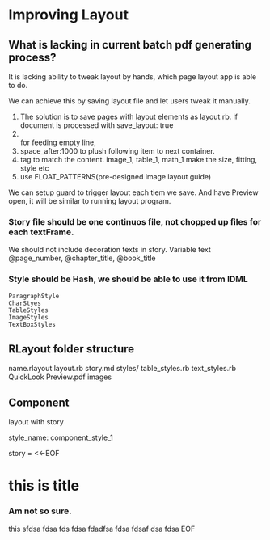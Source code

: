 # Improving Layout

## What is lacking in current batch pdf generating process?

It is lacking ability to tweak layout by hands, which page layout app is able to do.

We can achieve this by saving layout file and let users tweak it manually.
1. The solution is to save pages with layout elements as layout.rb. 
	if document is processed with save_layout: true
1. <br/> for feeding empty line, 
1. space_after:1000 to plush following item to next container.
1. tag to match the content.
	image_1, table_1, math_1
	make the size, fitting, style etc
1. use FLOAT_PATTERNS(pre-designed image layout guide)

We can setup guard to trigger layout each tiem we save.
And have Preview open, it will be similar to running layout program.

### Story file should be one continuos file, not chopped up files for each textFrame.

We should not include decoration texts in story.
Variable text @page_number, @chapter_title, @book_title

### Style should be Hash, we should be able to use it from IDML
	ParagraphStyle
	CharStyes
	TableStyles
	ImageStyles
	TextBoxStyles
	

## RLayout folder structure

name.rlayout
	layout.rb
	story.md
	styles/
		table_styles.rb
		text_styles.rb
	QuickLook
		Preview.pdf
	images

## Component
layout with story

style_name: component_style_1

story = <<-EOF
# this is title

### Am not so sure. 

this sfdsa fdsa fds fdsa
fdadfsa fdsa fdsaf dsa fdsa 
EOF
